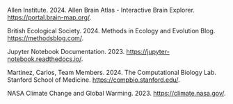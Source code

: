 Allen Institute. 2024. Allen Brain Atlas - Interactive Brain Explorer. https://portal.brain-map.org/.

British Ecological Society. 2024. Methods in Ecology and Evolution Blog. https://methodsblog.com/.

Jupyter Notebook Documentation. 2023. https://jupyter-notebook.readthedocs.io/.

Martinez, Carlos, Team Members. 2024. The Computational Biology Lab. Stanford School of Medicine. https://compbio.stanford.edu/.

NASA Climate Change and Global Warming. 2023. https://climate.nasa.gov/.